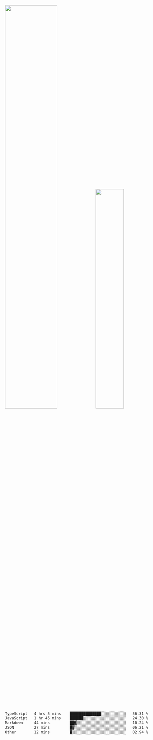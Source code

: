<img align="" width="57.5%" src="https://github-readme-stats.vercel.app/api?username=Dream4ever&hide_title=true&hide_border=true&count_private=true&show_icons=true&include_all_commits=true&line_height=21" /><img align="" width="42.4%" src="https://github-readme-stats.vercel.app/api/top-langs/?username=Dream4ever&hide_title=true&count_private=true&show_icons=true&langs_count=6&hide_border=true&layout=compact" />

<!--START_SECTION:waka-->

```txt
TypeScript   4 hrs 5 mins    ██████████████░░░░░░░░░░░   56.31 %
JavaScript   1 hr 45 mins    ██████░░░░░░░░░░░░░░░░░░░   24.30 %
Markdown     44 mins         ██▓░░░░░░░░░░░░░░░░░░░░░░   10.24 %
JSON         27 mins         █▓░░░░░░░░░░░░░░░░░░░░░░░   06.21 %
Other        12 mins         ▓░░░░░░░░░░░░░░░░░░░░░░░░   02.94 %
```

<!--END_SECTION:waka-->
